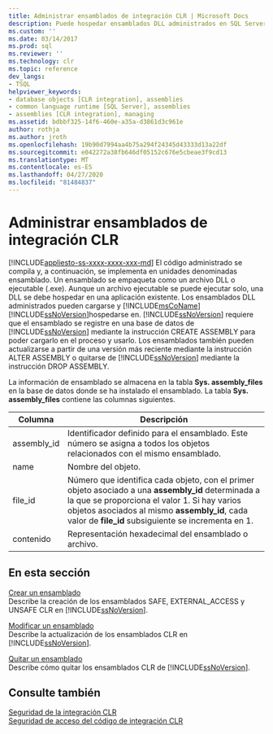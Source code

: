 ```yaml
---
title: Administrar ensamblados de integración CLR | Microsoft Docs
description: Puede hospedar ensamblados DLL administrados en SQL Server.  Puede registrar, modificar y quitar ensamblados, así como administrar los permisos y los archivos asociados.
ms.custom: ''
ms.date: 03/14/2017
ms.prod: sql
ms.reviewer: ''
ms.technology: clr
ms.topic: reference
dev_langs:
- TSQL
helpviewer_keywords:
- database objects [CLR integration], assemblies
- common language runtime [SQL Server], assemblies
- assemblies [CLR integration], managing
ms.assetid: bdbbf325-14f6-460e-a35a-d3861d3c961e
author: rothja
ms.author: jroth
ms.openlocfilehash: 19b90d7994aa4b75a294f24345d43333d13a22df
ms.sourcegitcommit: e042272a38fb646df05152c676e5cbeae3f9cd13
ms.translationtype: MT
ms.contentlocale: es-ES
ms.lasthandoff: 04/27/2020
ms.locfileid: "81484837"
---
```

# <a name="managing-clr-integration-assemblies"></a>Administrar ensamblados de integración CLR
[!INCLUDE[appliesto-ss-xxxx-xxxx-xxx-md](../../../includes/appliesto-ss-xxxx-xxxx-xxx-md.md)]
  El código administrado se compila y, a continuación, se implementa en unidades denominadas ensamblado. Un ensamblado se empaqueta como un archivo DLL o ejecutable (.exe). Aunque un archivo ejecutable se puede ejecutar solo, una DLL se debe hospedar en una aplicación existente. Los ensamblados DLL administrados pueden cargarse y [!INCLUDE[msCoName](../../../includes/msconame-md.md)] [!INCLUDE[ssNoVersion](../../../includes/ssnoversion-md.md)]hospedarse en. [!INCLUDE[ssNoVersion](../../../includes/ssnoversion-md.md)] requiere que el ensamblado se registre en una base de datos de [!INCLUDE[ssNoVersion](../../../includes/ssnoversion-md.md)] mediante la instrucción CREATE ASSEMBLY para poder cargarlo en el proceso y usarlo. Los ensamblados también pueden actualizarse a partir de una versión más reciente mediante la instrucción ALTER ASSEMBLY o quitarse de [!INCLUDE[ssNoVersion](../../../includes/ssnoversion-md.md)] mediante la instrucción DROP ASSEMBLY.  
  
 La información de ensamblado se almacena en la tabla **Sys. assembly_files** en la base de datos donde se ha instalado el ensamblado. La tabla **Sys. assembly_files** contiene las columnas siguientes.  
  
|Columna|Descripción|  
|------------|-----------------|  
|assembly_id|Identificador definido para el ensamblado. Este número se asigna a todos los objetos relacionados con el mismo ensamblado.|  
|name|Nombre del objeto.|  
|file_id|Número que identifica cada objeto, con el primer objeto asociado a una **assembly_id** determinada a la que se proporciona el valor 1. Si hay varios objetos asociados al mismo **assembly_id**, cada valor de **file_id** subsiguiente se incrementa en 1.|  
|contenido|Representación hexadecimal del ensamblado o archivo.|  
  
## <a name="in-this-section"></a>En esta sección  
 [Crear un ensamblado](../../../relational-databases/clr-integration/assemblies/creating-an-assembly.md)  
 Describe la creación de los ensamblados SAFE, EXTERNAL_ACCESS y UNSAFE CLR en [!INCLUDE[ssNoVersion](../../../includes/ssnoversion-md.md)].  
  
 [Modificar un ensamblado](../../../relational-databases/clr-integration/assemblies/altering-an-assembly.md)  
 Describe la actualización de los ensamblados CLR en [!INCLUDE[ssNoVersion](../../../includes/ssnoversion-md.md)].  
  
 [Quitar un ensamblado](../../../relational-databases/clr-integration/assemblies/dropping-an-assembly.md)  
 Describe cómo quitar los ensamblados CLR de [!INCLUDE[ssNoVersion](../../../includes/ssnoversion-md.md)].  
  
## <a name="see-also"></a>Consulte también  
 [Seguridad de la integración CLR](../../../relational-databases/clr-integration/security/clr-integration-security.md)   
 [Seguridad de acceso del código de integración CLR](../../../relational-databases/clr-integration/security/clr-integration-code-access-security.md)  
  
  
